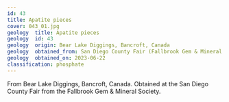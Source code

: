 ```yaml
---
id: 43 
title: Apatite pieces
cover: 043_01.jpg
geology  title: Apatite pieces
geology  id: 43
geology  origin: Bear Lake Diggings, Bancroft, Canada
geology  obtained_from: San Diego County Fair (Fallbrook Gem & Mineral Society)
geology  obtained_on: 2023-06-22
classification: phosphate
---
```


From Bear Lake Diggings, Bancroft, Canada. Obtained at the San Diego County Fair from the Fallbrook Gem & Mineral Society.
